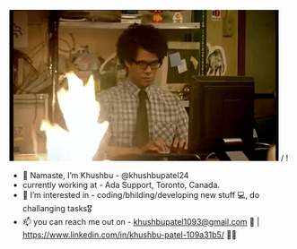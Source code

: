 ![ Alt text](giphy.webp) / ! [](giphy.webp)

- 🙏 Namaste, I’m Khushbu - @khushbupatel24
- currently working at - Ada Support, Toronto, Canada.
- 👀 I’m interested in - coding/bhilding/developing new stuff 💻, do challanging tasks🎖
- 📫 you can reach me out on - khushbupatel1093@gmail.com 💌 | https://www.linkedin.com/in/khushbu-patel-109a31b5/ 👩‍💼

<!---
khushbupatel24/khushbupatel24 is a ✨ special ✨ repository because its `README.md` (this file) appears on your GitHub profile.
You can click the Preview link to take a look at your changes.
--->
